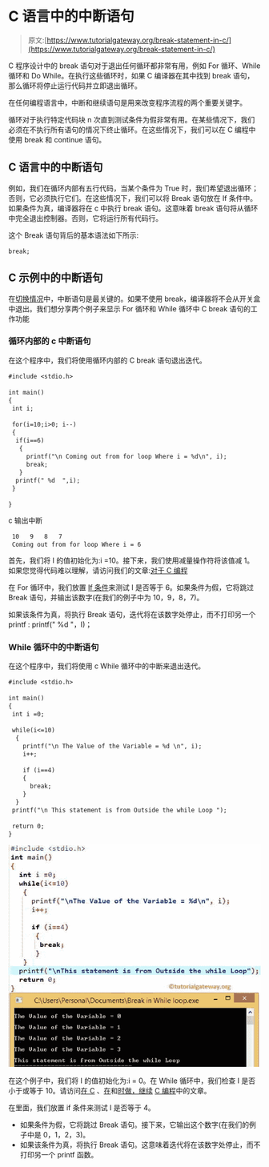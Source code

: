 # C 语言中的中断语句

> 原文:[https://www.tutorialgateway.org/break-statement-in-c/](https://www.tutorialgateway.org/break-statement-in-c/)

C 程序设计中的 break 语句对于退出任何循环都非常有用，例如 For 循环、While 循环和 Do While。在执行这些循环时，如果 C 编译器在其中找到 break 语句，那么循环将停止运行代码并立即退出循环。

在任何编程语言中，中断和继续语句是用来改变程序流程的两个重要关键字。

循环对于执行特定代码块 n 次直到测试条件为假非常有用。在某些情况下，我们必须在不执行所有语句的情况下终止循环。在这些情况下，我们可以在 C 编程中使用 break 和 continue 语句。

## C 语言中的中断语句

例如，我们在循环内部有五行代码，当某个条件为 True 时，我们希望退出循环；否则，它必须执行它们。在这些情况下，我们可以将 Break 语句放在 If 条件中。如果条件为真，编译器将在 c 中执行 break 语句。这意味着 break 语句将从循环中完全退出控制器。否则，它将运行所有代码行。

这个 Break 语句背后的基本语法如下所示:

```
break;
```

## C 示例中的中断语句

在[切换情况](https://www.tutorialgateway.org/switch-case-in-c/)中，中断语句是最关键的。如果不使用 break，编译器将不会从开关盒中退出。我们想分享两个例子来显示 For 循环和 While 循环中 C break 语句的工作功能

### 循环内部的 c 中断语句

在这个程序中，我们将使用循环内部的 C break 语句退出迭代。

```
#include <stdio.h>

int main()
{
 int i;

 for(i=10;i>0; i--)
 {
  if(i==6)
   {
     printf("\n Coming out from for loop Where i = %d\n", i);
     break;
   }
  printf(" %d  ",i);
 }

}
```

c 输出中断

```
 10   9   8   7  
 Coming out from for loop Where i = 6
```

首先，我们将 I 的值初始化为:i =10。接下来，我们使用减量操作符将该值减 1。如果您觉得代码难以理解，请访问我们的文章:[对于 C 编程](https://www.tutorialgateway.org/for-loop-in-c-programming/)

在 For 循环中，我们放置 [If 条件](https://www.tutorialgateway.org/if-statement-in-c/)来测试 I 是否等于 6。如果条件为假，它将跳过 Break 语句，并输出该数字(在我们的例子中为 10，9，8，7)。

如果该条件为真，将执行 Break 语句，迭代将在该数字处停止，而不打印另一个 printf : printf(" %d "，I)；

### While 循环中的中断语句

在这个程序中，我们将使用 c While 循环中的中断来退出迭代。

```
#include <stdio.h>

int main()
{
 int i =0;

 while(i<=10)
  {
    printf("\n The Value of the Variable = %d \n", i);
    i++;

    if (i==4)
    {
      break;
    }
  }
 printf("\n This statement is from Outside the while Loop ");

 return 0;
}
```

![Break statement in C Programming 2](img/6d3d379c04ff395128b39cf203c6ca1f.png)

在这个例子中，我们将 I 的值初始化为:i = 0。在 While 循环中，我们检查 I 是否小于或等于 10。请访问[在 C](https://www.tutorialgateway.org/while-loop-in-c/) 、[在](https://www.tutorialgateway.org/do-while-loop-in-c/)和[时做，继续](https://www.tutorialgateway.org/continue-statement-in-c/) [C 编程](https://www.tutorialgateway.org/c-programming/)中的文章。

在里面，我们放置 if 条件来测试 I 是否等于 4。

*   如果条件为假，它将跳过 Break 语句。接下来，它输出这个数字(在我们的例子中是 0，1，2，3)。
*   如果该条件为真，将执行 Break 语句。这意味着迭代将在该数字处停止，而不打印另一个 printf 函数。